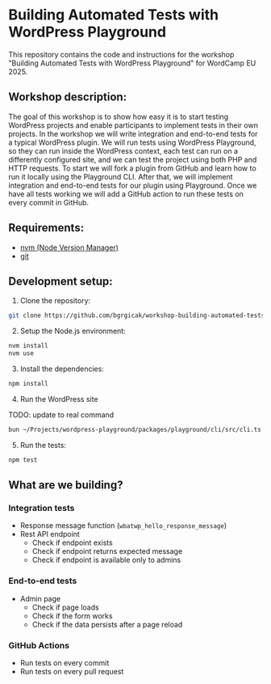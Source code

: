 # Building Automated Tests with WordPress Playground

This repository contains the code and instructions for the workshop "Building Automated Tests with WordPress Playground" for WordCamp EU 2025.

## Workshop description:

The goal of this workshop is to show how easy it is to start testing WordPress projects and enable participants to implement tests in their own projects.
In the workshop we will write integration and end-to-end tests for a typical WordPress plugin.
We will run tests using WordPress Playground, so they can run inside the WordPress context, each test can run on a differently configured site, and we can test the project using both PHP and HTTP requests.
To start we will fork a plugin from GitHub and learn how to run it locally using the Playground CLI. After that, we will implement integration and end-to-end tests for our plugin using Playground.
Once we have all tests working we will add a GitHub action to run these tests on every commit in GitHub.

## Requirements:

- [nvm (Node Version Manager)](https://github.com/nvm-sh/nvm#installing-and-updating)
- [git](https://git-scm.com/downloads)

## Development setup:

1. Clone the repository:

```bash
git clone https://github.com/bgrgicak/workshop-building-automated-tests-with-wordpress-playground
```

2. Setup the Node.js environment:

```bash
nvm install
nvm use
```

3. Install the dependencies:

```bash
npm install
```

4. Run the WordPress site

TODO: update to real command

```bash
bun ~/Projects/wordpress-playground/packages/playground/cli/src/cli.ts server --autoMount
```

5. Run the tests:

```bash
npm test
```

## What are we building?

### Integration tests

- Response message function (`wbatwp_hello_response_message`)
- Rest API endpoint
  - Check if endpoint exists
  - Check if endpoint returns expected message
  - Check if endpoint is available only to admins

### End-to-end tests

- Admin page
  - Check if page loads
  - Check if the form works
  - Check if the data persists after a page reload

### GitHub Actions

- Run tests on every commit
- Run tests on every pull request
